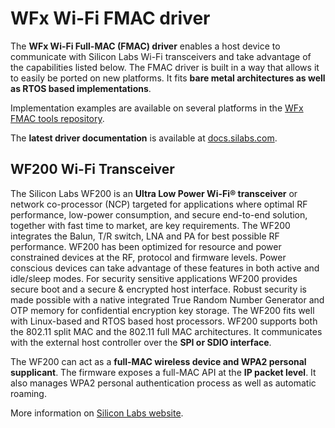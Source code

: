 # WFx Wi-Fi FMAC driver

The **WFx Wi-Fi Full-MAC (FMAC) driver** enables a host device to communicate
with Silicon Labs Wi-Fi transceivers and take advantage of the capabilities
listed below. The FMAC driver is built in a way that allows it to easily be
ported on new platforms. It fits **bare metal architectures as well as RTOS
based implementations**.

Implementation examples are available on several platforms in the [WFx FMAC tools repository](https://github.com/SiliconLabs/wfx-fullMAC-tools).

The **latest driver documentation** is available at [docs.silabs.com](https://docs.silabs.com/wifi/wf200/rtos/latest/index).

## WF200 Wi-Fi Transceiver

The Silicon Labs WF200 is an **Ultra Low Power Wi-Fi® transceiver** or network
co-processor (NCP) targeted for applications where optimal RF performance,
low-power consumption, and secure end-to-end solution, together with fast time
to market, are key requirements. The WF200 integrates the Balun, T/R switch, LNA
and PA for best possible RF performance. WF200 has been optimized for resource
and power constrained devices at the RF, protocol and firmware levels. Power
conscious devices can take advantage of these features in both active and
idle/sleep modes. For security sensitive applications WF200 provides secure boot
and a secure & encrypted host interface. Robust security is made possible with a
native integrated True Random Number Generator and OTP memory for confidential
encryption key storage. The WF200 fits well with Linux-based and RTOS based host
processors. WF200 supports both the 802.11 split MAC and the 802.11 full MAC
architectures. It communicates with the external host controller over the **SPI
or SDIO interface**.

The WF200 can act as a **full-MAC wireless device and WPA2 personal supplicant**.
The firmware exposes a full-MAC API at the **IP packet level**. It also manages
WPA2 personal authentication process as well as automatic roaming.

More information on [Silicon Labs website](https://www.silabs.com/products/wireless/wi-fi).
